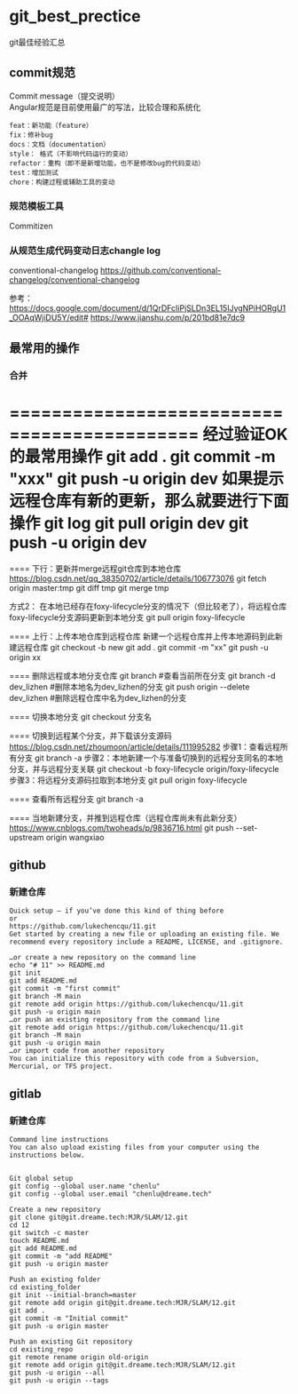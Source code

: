 # git_best_prectice
git最佳经验汇总

## commit规范
Commit message（提交说明）   
Angular规范是目前使用最广的写法，比较合理和系统化  
```
feat：新功能（feature）
fix：修补bug
docs：文档（documentation）
style： 格式（不影响代码运行的变动）
refactor：重构（即不是新增功能，也不是修改bug的代码变动）
test：增加测试
chore：构建过程或辅助工具的变动
```
### 规范模板工具
Commitizen   

### 从规范生成代码变动日志changle log
conventional-changelog    https://github.com/conventional-changelog/conventional-changelog   

参考：   
https://docs.google.com/document/d/1QrDFcIiPjSLDn3EL15IJygNPiHORgU1_OOAqWjiDU5Y/edit#
https://www.jianshu.com/p/201bd81e7dc9  


## 最常用的操作
### 合并



============================================
经过验证OK的最常用操作
git add .
git commit -m "xxx"
git push -u origin dev
如果提示远程仓库有新的更新，那么就要进行下面操作
git log
git pull origin dev
git push -u origin dev
============================================

==== 下行：更新并merge远程git仓库到本地仓库
https://blog.csdn.net/qq_38350702/article/details/106773076
git fetch origin master:tmp
git diff tmp
git merge tmp

方式2：
在本地已经存在foxy-lifecycle分支的情况下（但比较老了），将远程仓库foxy-lifecycle分支源码更新到本地分支
git pull origin foxy-lifecycle

==== 上行：上传本地仓库到远程仓库
新建一个远程仓库并上传本地源码到此新建远程仓库
git checkout -b new
git add .
git commit -m "xx"
git push -u origin xx

==== 删除远程或本地分支仓库
git branch #查看当前所在分支
git branch -d dev_lizhen #删除本地名为dev_lizhen的分支
git push origin --delete dev_lizhen #删除远程仓库中名为dev_lizhen的分支

==== 切换本地分支
git checkout 分支名

==== 切换到远程某个分支，并下载该分支源码
https://blog.csdn.net/zhoumoon/article/details/111995282
步骤1：查看远程所有分支
git branch -a
步骤2：本地新建一个与准备切换到的远程分支同名的本地分支，并与远程分支关联
git checkout -b foxy-lifecycle origin/foxy-lifecycle
步骤3：将远程分支源码拉取到本地分支
git pull origin foxy-lifecycle

==== 查看所有远程分支
git branch -a

==== 当地新建分支，并推到远程仓库（远程仓库尚未有此新分支）
https://www.cnblogs.com/twoheads/p/9836716.html
git push --set-upstream origin wangxiao

## github
### 新建仓库
```
Quick setup — if you’ve done this kind of thing before
or	
https://github.com/lukechencqu/11.git
Get started by creating a new file or uploading an existing file. We recommend every repository include a README, LICENSE, and .gitignore.

…or create a new repository on the command line
echo "# 11" >> README.md
git init
git add README.md
git commit -m "first commit"
git branch -M main
git remote add origin https://github.com/lukechencqu/11.git
git push -u origin main
…or push an existing repository from the command line
git remote add origin https://github.com/lukechencqu/11.git
git branch -M main
git push -u origin main
…or import code from another repository
You can initialize this repository with code from a Subversion, Mercurial, or TFS project.

```

## gitlab
### 新建仓库
```
Command line instructions
You can also upload existing files from your computer using the instructions below.


Git global setup
git config --global user.name "chenlu"
git config --global user.email "chenlu@dreame.tech"

Create a new repository
git clone git@git.dreame.tech:MJR/SLAM/12.git
cd 12
git switch -c master
touch README.md
git add README.md
git commit -m "add README"
git push -u origin master

Push an existing folder
cd existing_folder
git init --initial-branch=master
git remote add origin git@git.dreame.tech:MJR/SLAM/12.git
git add .
git commit -m "Initial commit"
git push -u origin master

Push an existing Git repository
cd existing_repo
git remote rename origin old-origin
git remote add origin git@git.dreame.tech:MJR/SLAM/12.git
git push -u origin --all
git push -u origin --tags
```
